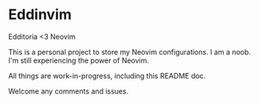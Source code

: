 # Eddinvim

Edditoria <3 Neovim

This is a personal project to store my Neovim configurations. I am a noob. I'm still experiencing the power of Neovim.

All things are work-in-progress, including this README doc.

Welcome any comments and issues.
